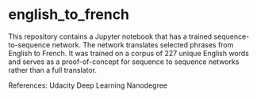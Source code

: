 # english_to_french

This repository contains a Jupyter notebook that has a trained sequence-to-sequence network.
The network translates selected phrases from English to French.
It was trained on a corpus of 227 unique English words and serves as a proof-of-concept for sequence to sequence networks
rather than a full translator.

References: Udacity Deep Learning Nanodegree

